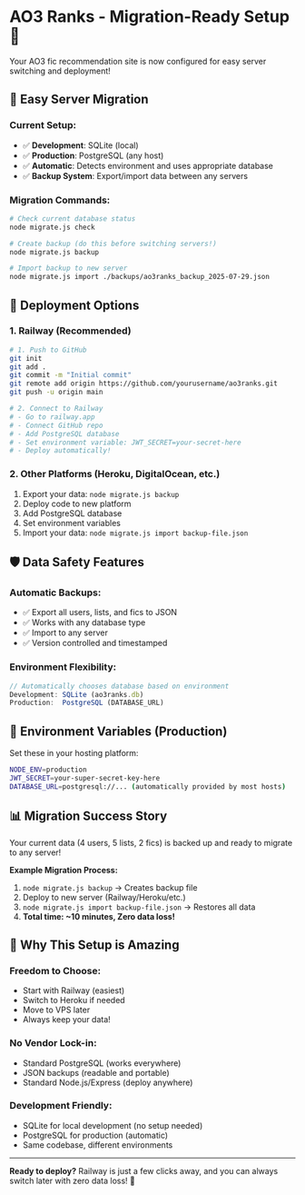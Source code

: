 # AO3 Ranks - Migration-Ready Setup 🚀

Your AO3 fic recommendation site is now configured for easy server switching and deployment!

## 🔄 **Easy Server Migration**

### **Current Setup:**
- ✅ **Development**: SQLite (local)
- ✅ **Production**: PostgreSQL (any host)
- ✅ **Automatic**: Detects environment and uses appropriate database
- ✅ **Backup System**: Export/import data between any servers

### **Migration Commands:**
```bash
# Check current database status
node migrate.js check

# Create backup (do this before switching servers!)
node migrate.js backup

# Import backup to new server
node migrate.js import ./backups/ao3ranks_backup_2025-07-29.json
```

## 🚀 **Deployment Options**

### **1. Railway (Recommended)**
```bash
# 1. Push to GitHub
git init
git add .
git commit -m "Initial commit"
git remote add origin https://github.com/yourusername/ao3ranks.git
git push -u origin main

# 2. Connect to Railway
# - Go to railway.app
# - Connect GitHub repo
# - Add PostgreSQL database
# - Set environment variable: JWT_SECRET=your-secret-here
# - Deploy automatically!
```

### **2. Other Platforms (Heroku, DigitalOcean, etc.)**
1. Export your data: `node migrate.js backup`
2. Deploy code to new platform
3. Add PostgreSQL database
4. Set environment variables
5. Import your data: `node migrate.js import backup-file.json`

## 🛡️ **Data Safety Features**

### **Automatic Backups:**
- ✅ Export all users, lists, and fics to JSON
- ✅ Works with any database type
- ✅ Import to any server
- ✅ Version controlled and timestamped

### **Environment Flexibility:**
```javascript
// Automatically chooses database based on environment
Development: SQLite (ao3ranks.db)
Production:  PostgreSQL (DATABASE_URL)
```

## 🔧 **Environment Variables (Production)**

Set these in your hosting platform:
```bash
NODE_ENV=production
JWT_SECRET=your-super-secret-key-here
DATABASE_URL=postgresql://... (automatically provided by most hosts)
```

## 📊 **Migration Success Story**

Your current data (4 users, 5 lists, 2 fics) is backed up and ready to migrate to any server!

**Example Migration Process:**
1. `node migrate.js backup` → Creates backup file
2. Deploy to new server (Railway/Heroku/etc.)
3. `node migrate.js import backup-file.json` → Restores all data
4. **Total time: ~10 minutes, Zero data loss!**

## 🎯 **Why This Setup is Amazing**

### **Freedom to Choose:**
- Start with Railway (easiest)
- Switch to Heroku if needed
- Move to VPS later
- Always keep your data!

### **No Vendor Lock-in:**
- Standard PostgreSQL (works everywhere)
- JSON backups (readable and portable)
- Standard Node.js/Express (deploy anywhere)

### **Development Friendly:**
- SQLite for local development (no setup needed)
- PostgreSQL for production (automatic)
- Same codebase, different environments

---

**Ready to deploy?** Railway is just a few clicks away, and you can always switch later with zero data loss! 🎉
